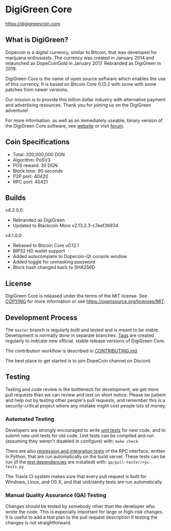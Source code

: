 DigiGreen Core
=====================================

https://digigreencoin.com

What is DigiGreen?
----------------

Dopecoin is a digital currency, similar to Bitcoin, that was developed for marijuana enthusiasts.
The currency was created in January 2014 and relaunched as DopeCoinGold in January 2017. Rebranded as
DigiGreen in 2019.

DigiGreen Core is the name of open source software which enables the use of this currency.
It is based on Bitcoin Core 0.13.2 with some with some patches from newer versions.

Our mission is to provide this billion dollar industry with alternative payment and advertising resources.
Thank you for joining us on the DigiGreen adventure!

For more information, as well as an immediately useable, binary version of
the DigiGreen Core software, see [website](https://digigreencoin.com) or visit [forum](https://bitcointalk.org/index.php?topic=467641.new#new).

Coin Specifications
----------------

- Total: 200,000,000 DGN
- Algorithm: PoSV3
- POS reward: 30 DGN
- Block time: 90 seconds
- P2P port: 40420
- RPC port: 40421

Builds
----------------

v4.2.0.0:

- Rebranded as DigiGreen
- Updated to Blackcoin More v2.13.2.3-c7eef36834

v4.1.0.0:

- Rebased to Bitcoin Core v0.12.1
- BIP32 HD wallet support
- Added autocomplete to Dopecoin-Qt console window
- Added toggle for unmasking password
- Block hash changed back to SHA256D

License
-------

DigiGreen Core is released under the terms of the MIT license. See [COPYING](COPYING) for more
information or see https://opensource.org/licenses/MIT.

Development Process
-------------------

The `master` branch is regularly built and tested and is meant to be stable. Development is normally done in separate branches.
[Tags](https://github.com/DigiGreenCoin/digigreen-core/tags) are created regularly to indicate new official, stable release versions of DigiGreen Core.

The contribution workflow is described in [CONTRIBUTING.md](CONTRIBUTING.md).

The best place to get started is to join DopeCoin channel on Discord.

Testing
-------

Testing and code review is the bottleneck for development; we get more pull
requests than we can review and test on short notice. Please be patient and help out by testing
other people's pull requests, and remember this is a security-critical project where any mistake might cost people
lots of money.

### Automated Testing

Developers are strongly encouraged to write [unit tests](/doc/unit-tests.md) for new code, and to
submit new unit tests for old code. Unit tests can be compiled and run
(assuming they weren't disabled in configure) with: `make check`

There are also [regression and integration tests](/qa) of the RPC interface, written
in Python, that are run automatically on the build server.
These tests can be run (if the [test dependencies](/qa) are installed) with: `qa/pull-tester/rpc-tests.py`

The Travis CI system makes sure that every pull request is built for Windows, Linux, and OS X, and that unit/sanity tests are run automatically.

### Manual Quality Assurance (QA) Testing

Changes should be tested by somebody other than the developer who wrote the
code. This is especially important for large or high-risk changes. It is useful
to add a test plan to the pull request description if testing the changes is
not straightforward.
